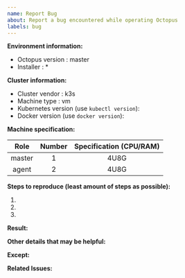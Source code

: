 ```yaml
---
name: Report Bug
about: Report a bug encountered while operating Octopus
labels: bug
---
```


<!-- [1] Please search for existing issues first. If there are any derived issues, 
please link them to the below "Related Issues" section.
-->

<!-- [2] Notice:
Long-term unresponsive and unreproducible issue will be closed.
-->

<!-- [3] Fill below content please. -->
**Environment information:**

- Octopus version <!-- master, branch name, tag name, image tag -->: master
- Installer <!-- *, yaml(all-in-one, without-webhook), helm -->: *

**Cluster information:**

- Cluster vendor <!-- k3s, kind, or others -->: k3s
- Machine type <!-- cloud(gce, aws, azure, ...), vm(virtual box, multipass, vmware, ...), metal -->: vm
- Kubernetes version (use `kubectl version`): 
- Docker version (use `docker version`): 

**Machine specification:**

| Role | Number | Specification (CPU/RAM) |
|:---:|:---:|:---:|
| <!-- master, control plane, etcd --> master | 1 | 4U8G |
| agent | 2 | 4U8G | 

**Steps to reproduce (least amount of steps as possible):**

1.
1.
1.

**Result:**


**Other details that may be helpful:**


**Except:**


**Related Issues:**

